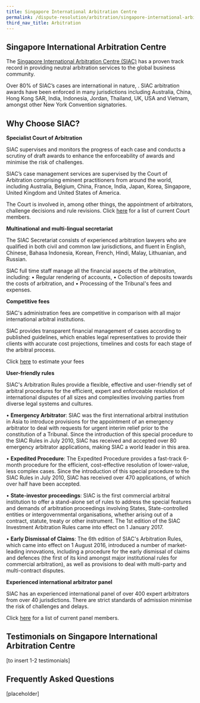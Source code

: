 ```yaml
---
title: Singapore International Arbitration Centre
permalink: /dispute-resolution/arbitration/singapore-international-arbitration-center/
third_nav_title: Arbitration
---
```

## Singapore International Arbitration Centre

The [Singapore International Arbitration Centre (SIAC)](https://www.siac.org.sg/) has a proven track record in providing neutral arbitration services to the global business community. 

Over 80% of SIAC’s cases are international in nature, . SIAC arbitration awards have been enforced in many jurisdictions including Australia, China, Hong Kong SAR, India, Indonesia, Jordan, Thailand, UK, USA and Vietnam, amongst other New York Convention signatories. 

## Why Choose SIAC?

**Specialist Court of Arbitration**

SIAC supervises and monitors the progress of each case and conducts a scrutiny of draft awards to enhance the enforceability of awards and minimise the risk of challenges. 

SIAC’s case management services are supervised by the Court of Arbitration comprising eminent practitioners from around the world, including Australia, Belgium, China, France, India, Japan, Korea, Singapore, United Kingdom and United States of America.

The Court is involved in, among other things, the appointment of arbitrators, challenge decisions and rule revisions. Click [here](https://www.siac.org.sg/2014-11-03-13-33-43/about-us/court-of-arbitration) for a list of current Court members.

**Multinational and multi-lingual secretariat**

The SIAC Secretariat consists of experienced arbitration lawyers who are qualified in both civil and common law jurisdictions, and fluent in English, Chinese, Bahasa Indonesia, Korean, French, Hindi, Malay, Lithuanian, and Russian. 

SlAC full time staff manage all the financial aspects of the arbitration, including:
•	Regular rendering of accounts, 
•	Collection of deposits towards the costs of arbitration, and 
•	Processing of the Tribunal's fees and expenses.

**Competitive fees**

SlAC's administration fees are competitive in comparison with all major international arbitral institutions.

SlAC provides transparent financial management of cases according to published guidelines, which enables legal representatives to provide their clients with accurate cost projections, timelines and costs for each stage of the arbitral process. 

Click [here](https://siac.org.sg/component/siaccalculator/?ltemid=448) to estimate your fees

**User-friendly rules**

SIAC's Arbitration Rules provide a flexible, effective and user-friendly set of arbitral procedures for the efficient, expert and enforceable resolution of international disputes of all sizes and complexities involving parties from diverse legal systems and cultures.

•	**Emergency Arbitrator**: SIAC was the first international arbitral institution in Asia to introduce provisions for the appointment of an emergency arbitrator to deal with requests for urgent interim relief prior to the constitution of a Tribunal. Since the introduction of this special procedure to the SIAC Rules in July 2010, SIAC has received and accepted over 80 emergency arbitrator applications, making SIAC a world leader in this area.

•	**Expedited Procedure**: The Expedited Procedure provides a fast-track 6-month procedure for the efficient, cost-effective resolution of lower-value, less complex cases. Since the introduction of this special procedure to the SIAC Rules in July 2010, SIAC has received over 470 applications, of which over half have been accepted.

•	**State-investor proceedings**: SIAC is the first commercial arbitral institution to offer a stand-alone set of rules to address the special features and demands of arbitration proceedings involving States, State-controlled entities or intergovernmental organisations, whether arising out of a contract, statute, treaty or other instrument. The 1st edition of the SIAC Investment Arbitration Rules came into effect on 1 January 2017. 

•	**Early Dismissal of Claims**: The 6th edition of SIAC's Arbitration Rules, which came into effect on 1 August 2016, introduced a number of market-leading innovations, including a procedure for the early dismissal of claims and defences (the first of its kind amongst major institutional rules for commercial arbitration), as well as provisions to deal with multi-party and multi-contract disputes. 

**Experienced international arbitrator panel**

SlAC has an experienced international panel of over 400 expert arbitrators from over 40 jurisdictions. 
There are strict standards of admission minimise the risk of challenges and delays. 

Click [here](https://www.siac.org.sg/our-arbitrators/siac-panel) for a list of current panel members.

## Testimonials on Singapore International Arbitration Centre

[to insert 1-2 testimonials]

## Frequently Asked Questions

[placeholder]

